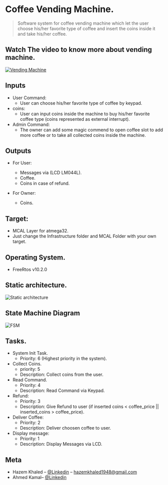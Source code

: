 # Coffee Vending Machine.
> Software system for coffee vending machine which let the user choose his/her favorite type of coffee and insert the coins inside it and take his/her coffee. 

## Watch The video to know more about vending machine.
[![Vending Machine](https://img.youtube.com/vi/2YR-EYTD62M/0.jpg)](https://www.youtube.com/watch?v=2YR-EYTD62M)


## Inputs

* User Command:
    * User can choose his/her favorite type of coffee by keypad.
* coins:
    * User can input coins inside the machine to buy his/her favorite coffee type (coins represented as external interrupt).
* Admin Command:
    * The owner can add some magic commend to open coffee slot to add more coffee or to take all collected coins inside the machine.
## Outputs

* For User:
    * Messages via (LCD LM044L).
    * Coffee.
    * Coins in case of refund.

* For Owner:
   * Coins.
## Target:
   * MCAL Layer for atmega32.
   * Just change the Infrastructure folder and MCAL Folder with your own target.
   
 ## Operating System.
* FreeRtos v10.2.0

## Static architecture.
![Static architecture](https://i.ibb.co/cvPfqhX/Static-Arch.png)

## State Machine Diagram
![FSM](https://i.ibb.co/TrCbrkQ/State-Machine-Diagram.png)


## Tasks.

* System Init Task.
    * Priority: 6 (Highest priority in the system).
* Collect Coins.
    * priority: 5  
    * Description: Collect coins from the user.
* Read Command.
    * Priority: 4
    * Description: Read Command via Keypad.
* Refund:
    * Priority: 3
    * Description: Give Refund to user (if inserted coins < coffee_price || inserted_coins > coffee_price). 
* Deliver Coffee:
    * Priority: 2
    * Description: Deliver choosen coffee to user.
* Display message:
    * Priority: 1
    * Description: Display Messages via LCD.

## Meta

* Hazem Khaled – [@Linkedin](https://www.linkedin.com/in/hazem-khaled-407b1b17a/) – hazemkhaled1948@gmail.com
* Ahmed Kamal– [@Linkedin](https://www.linkedin.com/in/ahmedmkamal60/)
